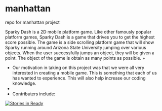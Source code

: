 # manhattan
repo for manhattan project

  Sparky Dash is a 2D mobile platform game. Like other famously popular platform games, Sparky Dash is a game that drives you to get the highest score possible. The game is a side scrolling platform game that will show Sparky running around Arizona State University jumping over various objects. When the user successfully jumps an object, they will be given a point. The object of the game is obtain as many points as possible. 
+  
+  Our motivation in taking on this project was that we were all very interested in creating a mobile game. This is something that each of us has wanted to experience. This will also help increase our coding knowledge.
+  
+  Contributers include:




[![Stories in Ready](https://badge.waffle.io/asu-cis-capstone/manhattan.svg?label=ready&title=Ready)](http://waffle.io/asu-cis-capstone/manhattan)
